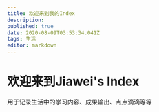 ```yaml
---
title: 欢迎来到我的Index
description: 
published: true
date: 2020-08-09T03:53:34.041Z
tags: 生活
editor: markdown
---
```


# 欢迎来到Jiawei's Index
用于记录生活中的学习内容、成果输出、点点滴滴等等